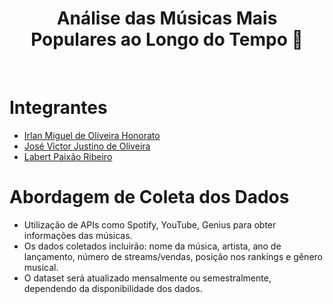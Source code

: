 <h1 align="center">Análise das Músicas Mais <br> Populares ao Longo do Tempo 🎵</h1>
<br>

# Integrantes
* [Irlan Miguel de Oliveira Honorato](https://github.com/irlan06)
* [José Victor Justino de Oliveira](https://github.com/victorjtn)
* [Labert Paixão Ribeiro](https://github.com/laberttt)

# Abordagem de Coleta dos Dados
- Utilização de APIs como Spotify, YouTube, Genius para obter informações das músicas.
- Os dados coletados incluirão: nome da música, artista, ano de lançamento, número de streams/vendas, posição nos rankings e gênero musical.
- O dataset será atualizado mensalmente ou semestralmente, dependendo da disponibilidade dos dados.
